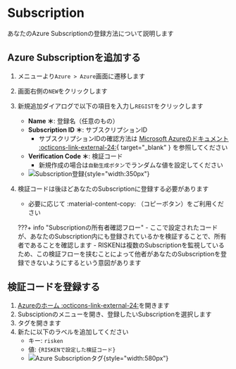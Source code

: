 # Subscription

あなたのAzure Subscriptionの登録方法について説明します

## Azure Subscriptionを追加する

1. メニューより`Azure > Azure`画面に遷移します
2. 画面右側の`NEW`をクリックします
3. 新規追加ダイアログで以下の項目を入力し`REGIST`をクリックします
    - **Name ＊**: 登録名（任意のもの）
    - **Subscription ID ＊**: サブスクリプションID
        - サブスクリプションIDの確認方法は [Microsoft Azureのドキュメント :octicons-link-external-24:](https://learn.microsoft.com/ja-jp/azure/azure-portal/get-subscription-tenant-id){ target="_blank" } を参照してください
    - **Verification Code ＊**: 検証コード
        - 新規作成の場合は`自動生成ボタン`でランダムな値を設定してください
    - ![Subscription登録](/img/azure/subscription_regist.png){style="width:350px"}

4. 検証コードは後ほどあなたのSubscriptionに登録する必要があります
    - 必要に応じて :material-content-copy: （コピーボタン）をご利用ください

    ???+ info "Subscriptionの所有者確認フロー"
        - ここで設定されたコードが、あなたのSubscription内にも登録されているかを検証することで、所有者であることを確認します
        - RISKENは複数のSubscriptionを監視しているため、この検証フローを挟むことによって他者があなたのSubscriptionを登録できないようにするという意図があります


## 検証コードを登録する

1. [Azureのホーム :octicons-link-external-24:](https://portal.azure.com/#home)を開きます
2. Subsciptionのメニューを開き、登録したいSubscriptionを選択します
3. タグを開きます
4. 新たに以下のラベルを追加してください
    - キー: `risken`
    - 値: `{RISKENで設定した検証コード}`
    - ![Azure Subscriptionタグ](/img/azure/subscription_tag.png){style="width:580px"}
